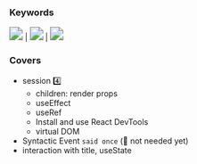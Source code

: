 ### Keywords

<img src="https://img.shields.io/badge/hooks-e95420" style="zoom:150%;" /> | <img src="https://img.shields.io/badge/dev--tools-d4e157" style="zoom:150%;" /> | <img src="https://img.shields.io/badge/render--props-f7df1e" style="zoom:150%;" />

### Covers

- session 4️⃣
  - children: render props
  - useEffect
  - useRef
  - Install and use React DevTools
  - virtual DOM
- Syntactic Event `said once` (🚫 not needed yet)
- interaction with title, useState
